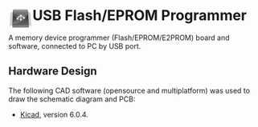 # <img align="left" src="/images/icon.png" alt="usbflashprog" title="usbflashprog">USB Flash/EPROM Programmer

A memory device programmer (Flash/EPROM/E2PROM) board and software, connected to PC by USB port.

## Hardware Design

The following CAD software (opensource and multiplatform) was used to draw the schematic diagram and PCB:

- [Kicad](https://www.kicad.org), version 6.0.4.
